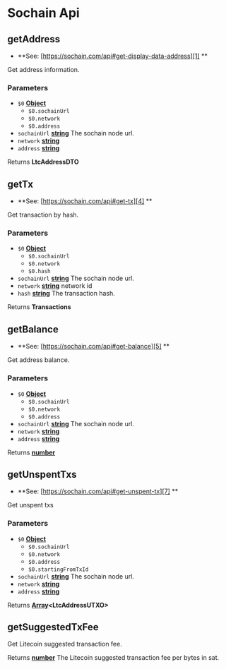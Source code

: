 # Sochain Api

<!-- Generated by documentation.js. Update this documentation by updating the source code. -->

## getAddress

-   **See: [https://sochain.com/api#get-display-data-address][1]
    **

Get address information.

### Parameters

-   `$0` **[Object][2]** 
    -   `$0.sochainUrl`  
    -   `$0.network`  
    -   `$0.address`  
-   `sochainUrl` **[string][3]** The sochain node url.
-   `network` **[string][3]** 
-   `address` **[string][3]** 

Returns **LtcAddressDTO** 

## getTx

-   **See: [https://sochain.com/api#get-tx][4]
    **

Get transaction by hash.

### Parameters

-   `$0` **[Object][2]** 
    -   `$0.sochainUrl`  
    -   `$0.network`  
    -   `$0.hash`  
-   `sochainUrl` **[string][3]** The sochain node url.
-   `network` **[string][3]** network id
-   `hash` **[string][3]** The transaction hash.

Returns **Transactions** 

## getBalance

-   **See: [https://sochain.com/api#get-balance][5]
    **

Get address balance.

### Parameters

-   `$0` **[Object][2]** 
    -   `$0.sochainUrl`  
    -   `$0.network`  
    -   `$0.address`  
-   `sochainUrl` **[string][3]** The sochain node url.
-   `network` **[string][3]** 
-   `address` **[string][3]** 

Returns **[number][6]** 

## getUnspentTxs

-   **See: [https://sochain.com/api#get-unspent-tx][7]
    **

Get unspent txs

### Parameters

-   `$0` **[Object][2]** 
    -   `$0.sochainUrl`  
    -   `$0.network`  
    -   `$0.address`  
    -   `$0.startingFromTxId`  
-   `sochainUrl` **[string][3]** The sochain node url.
-   `network` **[string][3]** 
-   `address` **[string][3]** 

Returns **[Array][8]&lt;LtcAddressUTXO>** 

## getSuggestedTxFee

Get Litecoin suggested transaction fee.

Returns **[number][6]** The Litecoin suggested transaction fee per bytes in sat.

[1]: https://sochain.com/api#get-display-data-address

[2]: https://developer.mozilla.org/docs/Web/JavaScript/Reference/Global_Objects/Object

[3]: https://developer.mozilla.org/docs/Web/JavaScript/Reference/Global_Objects/String

[4]: https://sochain.com/api#get-tx

[5]: https://sochain.com/api#get-balance

[6]: https://developer.mozilla.org/docs/Web/JavaScript/Reference/Global_Objects/Number

[7]: https://sochain.com/api#get-unspent-tx

[8]: https://developer.mozilla.org/docs/Web/JavaScript/Reference/Global_Objects/Array
